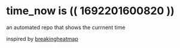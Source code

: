 # time_now is (( 1692201600820 ))

an automated repo that shows the currnent time

inspired by [breakingheatmap](https://github.com/breakingheatmap/breakingheatmap)